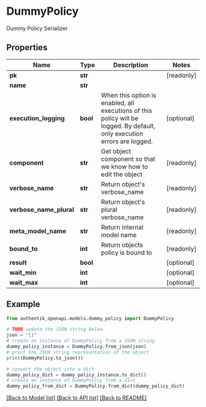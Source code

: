# DummyPolicy

Dummy Policy Serializer

## Properties

Name | Type | Description | Notes
------------ | ------------- | ------------- | -------------
**pk** | **str** |  | [readonly] 
**name** | **str** |  | 
**execution_logging** | **bool** | When this option is enabled, all executions of this policy will be logged. By default, only execution errors are logged. | [optional] 
**component** | **str** | Get object component so that we know how to edit the object | [readonly] 
**verbose_name** | **str** | Return object&#39;s verbose_name | [readonly] 
**verbose_name_plural** | **str** | Return object&#39;s plural verbose_name | [readonly] 
**meta_model_name** | **str** | Return internal model name | [readonly] 
**bound_to** | **int** | Return objects policy is bound to | [readonly] 
**result** | **bool** |  | [optional] 
**wait_min** | **int** |  | [optional] 
**wait_max** | **int** |  | [optional] 

## Example

```python
from authentik_openapi.models.dummy_policy import DummyPolicy

# TODO update the JSON string below
json = "{}"
# create an instance of DummyPolicy from a JSON string
dummy_policy_instance = DummyPolicy.from_json(json)
# print the JSON string representation of the object
print(DummyPolicy.to_json())

# convert the object into a dict
dummy_policy_dict = dummy_policy_instance.to_dict()
# create an instance of DummyPolicy from a dict
dummy_policy_from_dict = DummyPolicy.from_dict(dummy_policy_dict)
```
[[Back to Model list]](../README.md#documentation-for-models) [[Back to API list]](../README.md#documentation-for-api-endpoints) [[Back to README]](../README.md)


